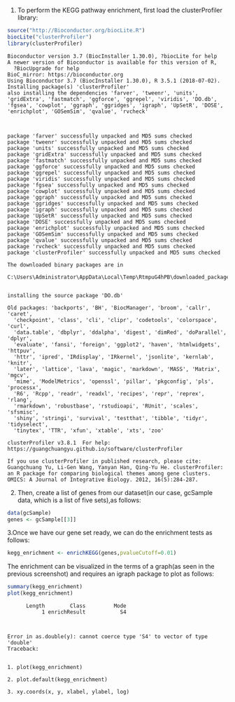 
1. To perform the KEGG pathway enrichment, first load the clusterProfiler library:


```R
source("http://Bioconductor.org/biocLite.R")
biocLite("clusterProfiler")
library(clusterProfiler)
```

    Bioconductor version 3.7 (BiocInstaller 1.30.0), ?biocLite for help
    A newer version of Bioconductor is available for this version of R,
      ?BiocUpgrade for help
    BioC_mirror: https://bioconductor.org
    Using Bioconductor 3.7 (BiocInstaller 1.30.0), R 3.5.1 (2018-07-02).
    Installing package(s) 'clusterProfiler'
    also installing the dependencies 'farver', 'tweenr', 'units', 'gridExtra', 'fastmatch', 'ggforce', 'ggrepel', 'viridis', 'DO.db', 'fgsea', 'cowplot', 'ggraph', 'ggridges', 'igraph', 'UpSetR', 'DOSE', 'enrichplot', 'GOSemSim', 'qvalue', 'rvcheck'
    
    

    package 'farver' successfully unpacked and MD5 sums checked
    package 'tweenr' successfully unpacked and MD5 sums checked
    package 'units' successfully unpacked and MD5 sums checked
    package 'gridExtra' successfully unpacked and MD5 sums checked
    package 'fastmatch' successfully unpacked and MD5 sums checked
    package 'ggforce' successfully unpacked and MD5 sums checked
    package 'ggrepel' successfully unpacked and MD5 sums checked
    package 'viridis' successfully unpacked and MD5 sums checked
    package 'fgsea' successfully unpacked and MD5 sums checked
    package 'cowplot' successfully unpacked and MD5 sums checked
    package 'ggraph' successfully unpacked and MD5 sums checked
    package 'ggridges' successfully unpacked and MD5 sums checked
    package 'igraph' successfully unpacked and MD5 sums checked
    package 'UpSetR' successfully unpacked and MD5 sums checked
    package 'DOSE' successfully unpacked and MD5 sums checked
    package 'enrichplot' successfully unpacked and MD5 sums checked
    package 'GOSemSim' successfully unpacked and MD5 sums checked
    package 'qvalue' successfully unpacked and MD5 sums checked
    package 'rvcheck' successfully unpacked and MD5 sums checked
    package 'clusterProfiler' successfully unpacked and MD5 sums checked
    
    The downloaded binary packages are in
    	C:\Users\Administrator\AppData\Local\Temp\RtmpuG4hPB\downloaded_packages
    

    installing the source package 'DO.db'
    
    Old packages: 'backports', 'BH', 'BiocManager', 'broom', 'callr', 'caret',
      'checkpoint', 'class', 'cli', 'clipr', 'codetools', 'colorspace', 'curl',
      'data.table', 'dbplyr', 'ddalpha', 'digest', 'dimRed', 'doParallel', 'dplyr',
      'evaluate', 'fansi', 'foreign', 'ggplot2', 'haven', 'htmlwidgets', 'httpuv',
      'httr', 'ipred', 'IRdisplay', 'IRkernel', 'jsonlite', 'kernlab', 'knitr',
      'later', 'lattice', 'lava', 'magic', 'markdown', 'MASS', 'Matrix', 'mgcv',
      'mime', 'ModelMetrics', 'openssl', 'pillar', 'pkgconfig', 'pls', 'processx',
      'R6', 'Rcpp', 'readr', 'readxl', 'recipes', 'repr', 'reprex', 'rlang',
      'rmarkdown', 'robustbase', 'rstudioapi', 'RUnit', 'scales', 'sfsmisc',
      'shiny', 'stringi', 'survival', 'testthat', 'tibble', 'tidyr', 'tidyselect',
      'tinytex', 'TTR', 'xfun', 'xtable', 'xts', 'zoo'
    
    clusterProfiler v3.8.1  For help: https://guangchuangyu.github.io/software/clusterProfiler
    
    If you use clusterProfiler in published research, please cite:
    Guangchuang Yu, Li-Gen Wang, Yanyan Han, Qing-Yu He. clusterProfiler: an R package for comparing biological themes among gene clusters. OMICS: A Journal of Integrative Biology. 2012, 16(5):284-287.
    

2. Then, create a list of genes from our dataset(in our case, gcSample data, which is a list of five sets),as follows:


```R
data(gcSample)
genes <- gcSample[[3]]
```

3.Once we have our gene set ready, we can do the enrichment tests as follows: 


```R
kegg_enrichment <- enrichKEGG(genes,pvalueCutoff=0.01)
```

The enrichment can be visualized in the terms of a graph(as seen in the previous screenshot) and requires an igraph package to plot as follows:


```R
summary(kegg_enrichment)
plot(kegg_enrichment)
```


          Length        Class         Mode 
               1 enrichResult           S4 



    Error in as.double(y): cannot coerce type 'S4' to vector of type 'double'
    Traceback:
    

    1. plot(kegg_enrichment)

    2. plot.default(kegg_enrichment)

    3. xy.coords(x, y, xlabel, ylabel, log)

